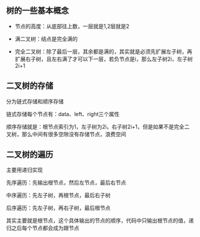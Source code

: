 ## 树的一些基本概念

- 节点的高度：从底部往上数，一层就是1,2层就是2

- 满二叉树：结点是完全满的
- 完全二叉树：除了最后一层，其余都是满的，其实就是必须先扩展左子树，再扩展右子树，且左右满了才可以下一层，若负节点是i，那么左子树2i，左子树2i+1

## 二叉树的存储

分为链式存储和顺序存储

链式存储每个节点有：data、left、right三个属性

顺序存储就是：根节点索引为1，左子树为2i，右子树2i+1，但是如果不是完全二叉树，那么中间有很多空隙没有存储节点，浪费空间

## 二叉树的遍历

主要用递归实现

先序遍历：先输出根节点，然后左节点，最后右节点

中序遍历：先左子树，再根节点，最后右子树

后序遍历：先左子树，再右子树，最后根节点

其实主要就是根节点，这个具体输出的节点的顺序，代码中只输出根节点的值，递归之后每个节点都会成为跟节点

